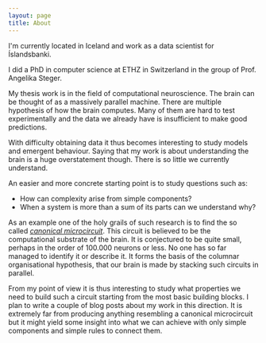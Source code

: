```yaml
---
layout: page
title: About
---
```


I'm currently located in Iceland and work as a data scientist for Íslandsbanki.

I did a PhD in computer science at ETHZ in Switzerland in the group of Prof. Angelika Steger.

My thesis work is in the field of computational neuroscience. The brain
can be thought of as a massively parallel machine. There
are multiple hypothesis of how the brain computes. Many of them
are hard to test experimentally and the data we already have is
insufficient to make good predictions.

With difficulty obtaining data it thus becomes interesting to study
models and emergent behaviour. Saying that my work is about understanding
the brain is a huge overstatement though. There is so little we
currently understand.

An easier and more concrete starting point is to study questions such
as:

* How can complexity arise from simple components?
* When a system is more than a sum of its parts can we understand why?

As an example one of the holy grails of such research is to find the so
called [*canonical
microcircuit*](https://en.wikipedia.org/wiki/Cortical_column). This
circuit is believed to be the computational substrate of the brain. It
is conjectured to be quite small, perhaps in the order of 100.000
neurons or less. No one has so far managed to identify it or describe
it. It forms the basis of the columnar organisational hypothesis, that
our brain is made by stacking such circuits in parallel.

From my point of view it is thus interesting to study what properties we
need to build such a circuit starting from the most basic building
blocks. I plan to write a couple of blog posts about my work in this
direction. It is extremely far from producing anything resembling a
canonical microcircuit but it might yield some insight into what we can
achieve with only simple components and simple rules to connect them.

